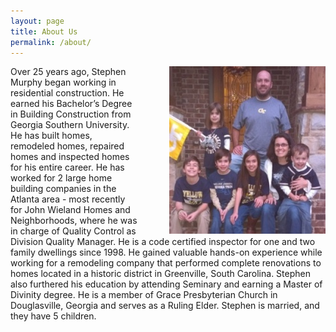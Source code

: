 ```yaml
---
layout: page
title: About Us
permalink: /about/
---
```

<img src="/res/family.jpg" style="float: right; margin-left: 50px">

Over 25 years ago, Stephen Murphy began working in residential construction. He earned his Bachelor’s Degree in Building Construction from Georgia Southern University. He has built homes, remodeled homes, repaired homes and inspected homes for his entire career. He has worked for 2 large home building companies in the Atlanta area - most recently for John Wieland Homes and Neighborhoods, where he was in charge of Quality Control as Division Quality Manager. He is a code certified inspector for one and two family dwellings since 1998. He gained valuable hands-on experience while working for a remodeling company that performed complete renovations to homes located in a historic district in Greenville, South Carolina. Stephen also furthered his education by attending Seminary and earning a Master of Divinity degree. He is a member of Grace Presbyterian Church in Douglasville, Georgia and serves as a Ruling Elder. Stephen is married, and they have 5 children.
